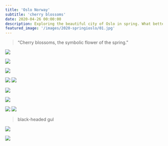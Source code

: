 ```yaml
---
title: 'Oslo Norway'
subtitle: 'cherry blossoms'
date: 2020-04-26 00:00:00
description: Exploring the beautiful city of Oslo in spring. What better way than taking photos of cherry blossoms. 
featured_image: '/images/2020-springioslo/01.jpg'
---
```


> “Cherry blossoms, the symbolic flower of the spring.”

![](/images/2020-springioslo/01.jpg)

![](/images/2020-springioslo/02.jpg)  

![](/images/2020-springioslo/03.jpg)  

<div class="gallery" data-columns="2">
	<img src="/images/2020-springioslo/04.jpg">
	<img src="/images/2020-springioslo/05.jpg">
</div>

![](/images/2020-springioslo/06.jpg) 

![](/images/2020-springioslo/07.jpg)  

<div class="gallery" data-columns="2">
	<img src="/images/2020-springioslo/08.jpg">
	<img src="/images/2020-springioslo/09.jpg">
</div>

>  black-headed gul

![](/images/2020-springioslo/10.jpg) 

![](/images/2020-springioslo/12.jpg)
